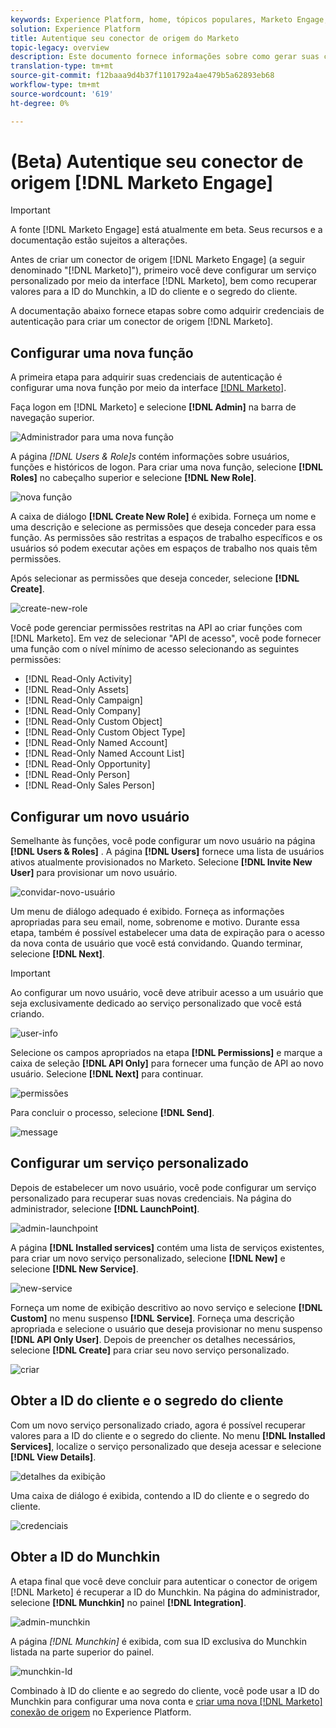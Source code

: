 ```yaml
---
keywords: Experience Platform, home, tópicos populares, Marketo Engage, marketing de engajamento, marketo
solution: Experience Platform
title: Autentique seu conector de origem do Marketo
topic-legacy: overview
description: Este documento fornece informações sobre como gerar suas credenciais de autenticação da Marketo.
translation-type: tm+mt
source-git-commit: f12baaa9d4b37f1101792a4ae479b5a62893eb68
workflow-type: tm+mt
source-wordcount: '619'
ht-degree: 0%

---
```



# (Beta) Autentique seu conector de origem [!DNL Marketo Engage]

>[!IMPORTANT]
>
>A fonte [!DNL Marketo Engage] está atualmente em beta. Seus recursos e a documentação estão sujeitos a alterações.

Antes de criar um conector de origem [!DNL Marketo Engage] (a seguir denominado &quot;[!DNL Marketo]&quot;), primeiro você deve configurar um serviço personalizado por meio da interface [!DNL Marketo], bem como recuperar valores para a ID do Munchkin, a ID do cliente e o segredo do cliente.

A documentação abaixo fornece etapas sobre como adquirir credenciais de autenticação para criar um conector de origem [!DNL Marketo].

## Configurar uma nova função

A primeira etapa para adquirir suas credenciais de autenticação é configurar uma nova função por meio da interface [[!DNL Marketo]](https://app-sjint.marketo.com/#MM0A1).

Faça logon em [!DNL Marketo] e selecione **[!DNL Admin]** na barra de navegação superior.

![Administrador para uma nova função](../images/marketo/home.png)

A página *[!DNL Users & Role]s* contém informações sobre usuários, funções e históricos de logon. Para criar uma nova função, selecione **[!DNL Roles]** no cabeçalho superior e selecione **[!DNL New Role]**.

![nova função](../images/marketo/new-role.png)

A caixa de diálogo **[!DNL Create New Role]** é exibida. Forneça um nome e uma descrição e selecione as permissões que deseja conceder para essa função. As permissões são restritas a espaços de trabalho específicos e os usuários só podem executar ações em espaços de trabalho nos quais têm permissões.

Após selecionar as permissões que deseja conceder, selecione **[!DNL Create]**.

![create-new-role](../images/marketo/create-new-role.png)

Você pode gerenciar permissões restritas na API ao criar funções com [!DNL Marketo]. Em vez de selecionar &quot;API de acesso&quot;, você pode fornecer uma função com o nível mínimo de acesso selecionando as seguintes permissões:

* [!DNL Read-Only Activity]
* [!DNL Read-Only Assets]
* [!DNL Read-Only Campaign]
* [!DNL Read-Only Company]
* [!DNL Read-Only Custom Object]
* [!DNL Read-Only Custom Object Type]
* [!DNL Read-Only Named Account]
* [!DNL Read-Only Named Account List]
* [!DNL Read-Only Opportunity]
* [!DNL Read-Only Person]
* [!DNL Read-Only Sales Person]

## Configurar um novo usuário

Semelhante às funções, você pode configurar um novo usuário na página **[!DNL Users & Roles]** . A página **[!DNL Users]** fornece uma lista de usuários ativos atualmente provisionados no Marketo. Selecione **[!DNL Invite New User]** para provisionar um novo usuário.

![convidar-novo-usuário](../images/marketo/invite-new-user.png)

Um menu de diálogo adequado é exibido. Forneça as informações apropriadas para seu email, nome, sobrenome e motivo. Durante essa etapa, também é possível estabelecer uma data de expiração para o acesso da nova conta de usuário que você está convidando. Quando terminar, selecione **[!DNL Next]**.

>[!IMPORTANT]
>
>Ao configurar um novo usuário, você deve atribuir acesso a um usuário que seja exclusivamente dedicado ao serviço personalizado que você está criando.

![user-info](../images/marketo/new-user-info.png)

Selecione os campos apropriados na etapa **[!DNL Permissions]** e marque a caixa de seleção **[!DNL API Only]** para fornecer uma função de API ao novo usuário. Selecione **[!DNL Next]** para continuar.

![permissões](../images/marketo/permissions.png)

Para concluir o processo, selecione **[!DNL Send]**.

![message](../images/marketo/message.png)

## Configurar um serviço personalizado

Depois de estabelecer um novo usuário, você pode configurar um serviço personalizado para recuperar suas novas credenciais. Na página do administrador, selecione **[!DNL LaunchPoint]**.

![admin-launchpoint](../images/marketo/admin-launchpoint.png)

A página **[!DNL Installed services]** contém uma lista de serviços existentes, para criar um novo serviço personalizado, selecione **[!DNL New]** e selecione **[!DNL New Service]**.

![new-service](../images/marketo/new-service.png)

Forneça um nome de exibição descritivo ao novo serviço e selecione **[!DNL Custom]** no menu suspenso **[!DNL Service]**. Forneça uma descrição apropriada e selecione o usuário que deseja provisionar no menu suspenso **[!DNL API Only User]**. Depois de preencher os detalhes necessários, selecione **[!DNL Create]** para criar seu novo serviço personalizado.

![criar](../images/marketo/create.png)

## Obter a ID do cliente e o segredo do cliente

Com um novo serviço personalizado criado, agora é possível recuperar valores para a ID do cliente e o segredo do cliente. No menu **[!DNL Installed Services]**, localize o serviço personalizado que deseja acessar e selecione **[!DNL View Details]**.

![detalhes da exibição](../images/marketo/view-details.png)

Uma caixa de diálogo é exibida, contendo a ID do cliente e o segredo do cliente.

![credenciais](../images/marketo/credentials.png)

## Obter a ID do Munchkin

A etapa final que você deve concluir para autenticar o conector de origem [!DNL Marketo] é recuperar a ID do Munchkin. Na página do administrador, selecione **[!DNL Munchkin]** no painel **[!DNL Integration]**.

![admin-munchkin](../images/marketo/admin-munchkin.png)

A página *[!DNL Munchkin]* é exibida, com sua ID exclusiva do Munchkin listada na parte superior do painel.

![munchkin-Id](../images/marketo/munchkin-id.png)

Combinado à ID do cliente e ao segredo do cliente, você pode usar a ID do Munchkin para configurar uma nova conta e [criar uma nova [!DNL Marketo] conexão de origem](../../../tutorials/ui/create/adobe-applications/marketo.md) no Experience Platform.
